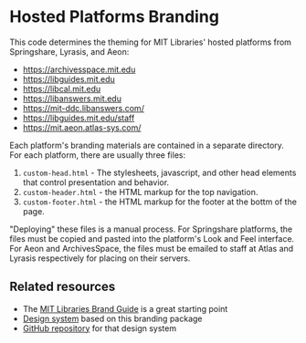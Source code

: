 Hosted Platforms Branding
=========================

This code determines the theming for MIT Libraries' hosted platforms from
Springshare, Lyrasis, and Aeon:

- https://archivesspace.mit.edu
- https://libguides.mit.edu
- https://libcal.mit.edu
- https://libanswers.mit.edu
- https://mit-ddc.libanswers.com/
- https://libguides.mit.edu/staff
- https://mit.aeon.atlas-sys.com/

Each platform's branding materials are contained in a separate directory. For
each platform, there are usually three files:

1. `custom-head.html` - The stylesheets, javascript, and other head elements
   that control presentation and behavior.
2. `custom-header.html` - the HTML markup for the top navigation.
3. `custom-footer.html` - the HTML markup for the footer at the bottm of the
   page.

"Deploying" these files is a manual process. For Springshare platforms, the
files must be copied and pasted into the platform's Look and Feel interface.
For Aeon and ArchivesSpace, the files must be emailed to staff at Atlas and
Lyrasis respectively for placing on their servers.

## Related resources

* The [MIT Libraries Brand Guide](https://libguides.mit.edu/brand) is a great starting point
* [Design system](https://mitlibraries.github.io/mitlib-style/) based on this branding package
* [GitHub repository](https://github.com/mitlibraries/mitlib-style) for that design system
